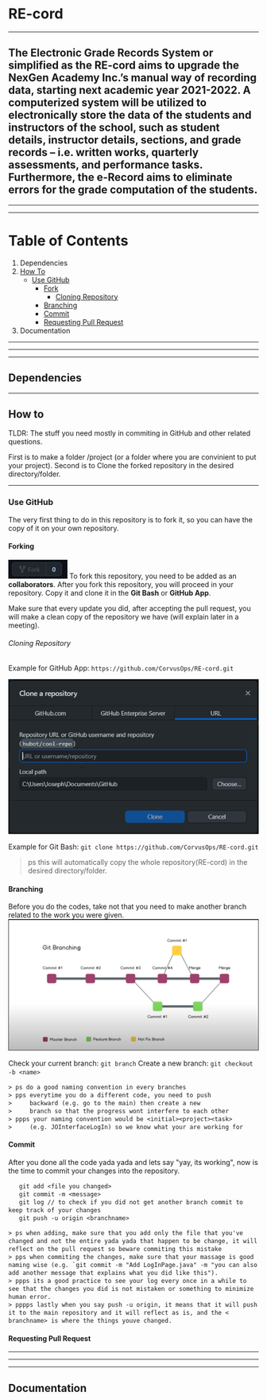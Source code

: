 # RE-cord
***
  The Electronic Grade Records System or simplified as the RE-cord aims to upgrade the NexGen Academy Inc.’s manual way of recording data, starting next academic year 2021-2022. A computerized system will be utilized to electronically store the data of the students and instructors of the school, such as student details, instructor details, sections, and grade records – i.e. written works, quarterly assessments, and performance tasks. Furthermore, the e-Record aims to eliminate errors for the grade computation of the students.
---
---
---
# Table of Contents
   1. Dependencies
   2. [How To](https://github.com/CorvusOps/RE-cord#how-to) 
      * [Use GitHub](https://github.com/CorvusOps/RE-cord#use-github)
         * [Fork](https://github.com/CorvusOps/RE-cord#forking)
           * [Cloning Repository](https://github.com/CorvusOps/RE-cord#cloning-repository)
         * [Branching](https://github.com/CorvusOps/RE-cord#branching)
         * [Commit](https://github.com/CorvusOps/RE-cord#commit)
         * [Requesting Pull Request](https://github.com/CorvusOps/RE-cord#requesting-pull-request)
  3. Documentation
---
---
---
## Dependencies
***


## How to
   TLDR: The stuff you need mostly in commiting in GitHub and other related questions.
    
   First is to make a folder /project (or a folder where you are convinient to put your project).
   Second is to Clone the forked repository in the desired directory/folder.
***
  ### Use GitHub
   The very first thing to do in this repository is to fork it, so you can have the copy of it on your own repository.
   #### Forking
   ![Forking](Images/Forking.PNG)
   To fork this repository, you need to be added as an __collaborators__.
      After you fork this repository, you will proceed in your repository.
   Copy it and clone it in the __Git Bash__ or __GitHub App__.
   
   Make sure that every update you did, after accepting the pull request, you will make a clean copy of the repository we have (will explain later in a meeting).
      
   ###### Cloning Repository
      
   Example for GitHub App: ` https://github.com/CorvusOps/RE-cord.git ` 
   
![Clone A Repository](/Images/CloneARepo.PNG)

   Example for Git Bash: ` git clone https://github.com/CorvusOps/RE-cord.git `
   > ps this will automatically copy the whole repository(RE-cord) in the desired directory/folder.
      
   #### Branching
   Before you do the codes, take not that you need to make another branch related to the work you were given.
![Git Branching](Images/GitBranching.PNG)

   Check your current branch: `git branch`
   Create a new branch: `git checkout -b <name>`
    
    > ps do a good naming convention in every branches
    > pps everytime you do a different code, you need to push 
    >     backward (e.g. go to the main) then create a new 
    >     branch so that the progress wont interfere to each other
    > ppps your naming convention would be <initial><project><task>
    >     (e.g. JOInterfaceLogIn) so we know what your are working for
   
   #### Commit
   After you done all the code yada yada and lets say "yay, its working", now is the time to commit your changes into the repository.
   
   ```
      git add <file you changed>
      git commit -m <message>
      git log // to check if you did not get another branch commit to keep track of your changes
      git push -u origin <branchname>
   ```
   
    > ps when adding, make sure that you add only the file that you've changed and not the entire yada yada that happen to be change, it will reflect on the pull request so beware commiting this mistake
    > pps when commiting the changes, make sure that your massage is good naming wise (e.g. `git commit -m "Add LogInPage.java" -m "you can also add another message that explains what you did like this").
    > ppps its a good practice to see your log every once in a while to see that the changes you did is not mistaken or something to minimize human error.
    > pppps lastly when you say push -u origin, it means that it will push it to the main repository and it will reflect as is, and the < branchname> is where the things youve changed.
   
   #### Requesting Pull Request
   
---
---
---
## Documentation
